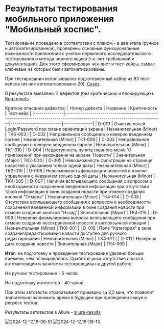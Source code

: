 # Результаты тестирования мобильного приложения "Мобильный хоспис".

Тестирование проведено в соответствии с планом - в два этапа (ручное и автоматизированное), проверены основные функциональные возможности приложения с учетом первичного исследовательского тестирования и метода черного ящика (т.к. нет требований и документации). Для этого сформирован чек-лист и тест-кейсы, самые ключевые из которых были автоматизированы.

При тестировании использовался подготовленный набор из 83 тест-кейсов (из них автоматизировано 20). [Cases](https://github.com/Krastist/QA_Diplom/blob/main/documents/Cases.xlsx)

В результате выявлено 11 дефектов (без критических и блокирующих). [Bug reports](https://github.com/Krastist/QA_Diplom/blob/main/documents/Bug%20reports.xlsx)

Краткое описание дефектов:
| Номер дефекта | Название                                                                                                                      | Критичность              |   Тест-кейс   |
|---------------|-------------------------------------------------------------------------------------------------------------------------------|--------------------------|---------------|
| D-001         | Очистка полей   Login/Password при смене ориентации экрана                                                                    | Незначительная   (Minor) |    ТК6-003    |
| D-002         | Неправильное   сообщение о неверно введенном логине                                                                           | Незначительная   (Minor) |    ТК1-009    |
| D-003         | Неправильное   сообщение о неверно введенном пароле                                                                           | Незначительная   (Minor) |    ТК1-010    |
| D-004         | Недоступность   пункта главного меню 'О приложении' при нахождении на экране 'Новости'                                        | Значительная   (Major)   |    ТК2-004    |
| D-005         | Невозможность   фильтрации на странице новостей с указанием только одной даты                                                 | Незначительная   (Minor) |    ТК3-010    |
| D-006         | Невозможность   фильтрации новостей в панели управления с указанием только одной даты                                         | Незначительная   (Minor) |    ТК4-005    |
| D-007         | Наличие   всплывающего сообщения с вопросом о необходимости сохранения введенной   информации при отсутствии такой информации в окне создания новости при отмене   создания кнопкой "Отмена" | Незначительная   (Minor) |    ТК4-014    |
| D-008         | Отсутствие   всплывающего сообщения с вопросом о необходимости сохранения введенной   информации в окне создания новости при отмене создания кнопкой   "Назад"| Значительная   (Major)   |    ТК4-015    |
| D-009         | Неверная   формулировка вопроса всплывающего сообщения при отмене создания несохраненной   новости в англоязычной локации     | Незначительная   (Minor) |    ТК6-001    |
| D-010         | Поле   "Категория" в окне создания/редактирования новости доступно для   ручного редактирования                               | Незначительная   (Minor) |    ТК4-011    |
| D-011         | Неверная дата   создания новости                                                                                              | Значительная   (Major)   |    ТК4-009    |


**Итог:** на подготовку и проведение тестирование уделено больше времени, чем планировалось. Сработал риск отсутствия опыта в автоматизации и занятости тестировщика на другой работе.

На ручное тестирование - 5 часов.

На подготовку автотестов - 40 часов.

При этом автотесты отрабатывают примерно за 3,5 мин, что позволит значительно экономить время в будущем при проведении смоук и регресс тестов.

Результаты автотестов в Allure - [allure-results](https://github.com/Krastist/QA_Diplom/tree/main/allure-results)

![2024-12-17_16-06-51](https://github.com/user-attachments/assets/8cc03725-1d15-447e-83cb-10e72ff0ed6f)
![2024-12-17_16-08-13](https://github.com/user-attachments/assets/08193ee9-14b9-4cd9-8499-44ff3d67af7c)



